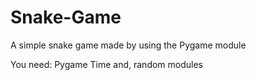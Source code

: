 # Snake-Game
A simple snake game made by using the Pygame module

You need:
Pygame
Time
and, random modules
